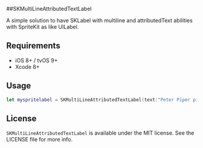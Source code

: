 ##SKMultiLineAttributedTextLabel

A simple solution to have SKLabel with multiline and attributedText abilities with SpriteKit as like UILabel.

## Requirements

- iOS 8+ / tvOS 9+
- Xcode 8+

## Usage
```swift
let myspritelabel = SKMultiLineAttributedTextLabel(text:"Peter Piper picked a peck of pickled pepper", width: 500, height: 700, color: UIColor.clear)
```
## License
`SKMultiLineAttributedTextLabel` is available under the MIT license. See the LICENSE file for more info.
